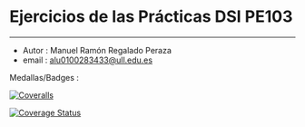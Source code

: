 
# Ejercicios de las Prácticas DSI PE103

---------------------------------------------------------------------

* Autor : Manuel Ramón Regalado Peraza
* email : alu0100283433@ull.edu.es

Medallas/Badges :

[![Coveralls](https://github.com/alu0100283433/EjerPE103DSI/actions/workflows/coveralls.yml/badge.svg)](https://github.com/alu0100283433/EjerPE103DSI/actions/workflows/coveralls.yml)

[![Coverage Status](https://coveralls.io/repos/github/alu0100283433/EjerPE103DSI/badge.svg?branch=master)](https://coveralls.io/github/alu0100283433/EjerPE103DSI?branch=master)